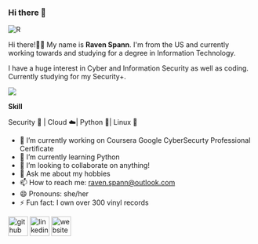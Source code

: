 ### Hi there 👋

![R](https://github.com/nevermore2718/nevermore2718/assets/135075894/6fadada0-132f-4a5b-9e0c-ad7614183d25)

Hi there!👋🏻 My name is **Raven Spann**. I'm from the US and currently working towards and studying for a degree in Information Technology.

I have a huge interest in Cyber and Information Security as well as coding. Currently studying for my Security+.

<img src="https://tryhackme-badges.s3.amazonaws.com/nevermore2718.png">

**Skill**

Security :closed_lock_with_key: | Cloud :cloud:| Python :snake:| Linux :penguin:

- 🔭 I’m currently working on Coursera Google CyberSecurty Professional Certificate
- 🌱 I’m currently learning Python
- 👯 I’m looking to collaborate on anything!
- 💬 Ask me about my hobbies
- 📫 How to reach me: raven.spann@outlook.com
- 😄 Pronouns: she/her
- ⚡ Fun fact: I own over 300 vinyl records

[linkedin]: https://www.linkedin.com/in/ravenspann/
[tryhackme]: https://tryhackme.com/p/nevermore2718
[hackthebox]: https://app.hackthebox.com/profile/1617296
  
[<img src='https://cdn.jsdelivr.net/npm/simple-icons@3.0.1/icons/github.svg' alt='github' height='40'>](https://github.com/nevermore2718) [<img src='https://cdn.jsdelivr.net/npm/simple-icons@3.0.1/icons/linkedin.svg' alt='linkedin' height='40'>](https://www.linkedin.com/in/ravenspann/) [<img src='https://cdn.jsdelivr.net/npm/simple-icons@3.0.1/icons/icloud.svg' alt='website' height='40'>](nevermore2718.github.io) 
